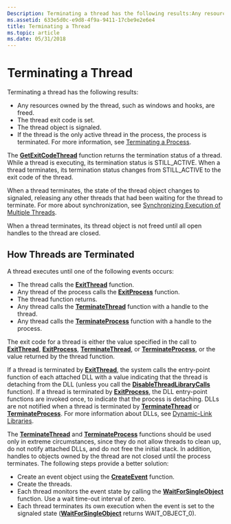 ```yaml
---
Description: Terminating a thread has the following results:Any resources owned by the thread, such as windows and hooks, are freed.The thread exit code is set.The thread object is signaled.If the thread is the only active thread in the process, the process is terminated. For more information, see Terminating a Process.
ms.assetid: 633e5d0c-e9d8-4f9a-9411-17cbe9e2e6e4
title: Terminating a Thread
ms.topic: article
ms.date: 05/31/2018
---
```


# Terminating a Thread

Terminating a thread has the following results:

-   Any resources owned by the thread, such as windows and hooks, are freed.
-   The thread exit code is set.
-   The thread object is signaled.
-   If the thread is the only active thread in the process, the process is terminated. For more information, see [Terminating a Process](terminating-a-process.md).

The [**GetExitCodeThread**](/windows/win32/api/processthreadsapi/nf-processthreadsapi-getexitcodethread) function returns the termination status of a thread. While a thread is executing, its termination status is STILL\_ACTIVE. When a thread terminates, its termination status changes from STILL\_ACTIVE to the exit code of the thread.

When a thread terminates, the state of the thread object changes to signaled, releasing any other threads that had been waiting for the thread to terminate. For more about synchronization, see [Synchronizing Execution of Multiple Threads](synchronizing-execution-of-multiple-threads.md).

When a thread terminates, its thread object is not freed until all open handles to the thread are closed.

## How Threads are Terminated

A thread executes until one of the following events occurs:

-   The thread calls the [**ExitThread**](/windows/win32/api/processthreadsapi/nf-processthreadsapi-exitthread) function.
-   Any thread of the process calls the [**ExitProcess**](/windows/win32/api/processthreadsapi/nf-processthreadsapi-exitprocess) function.
-   The thread function returns.
-   Any thread calls the [**TerminateThread**](/windows/win32/api/processthreadsapi/nf-processthreadsapi-terminatethread) function with a handle to the thread.
-   Any thread calls the [**TerminateProcess**](/windows/win32/api/processthreadsapi/nf-processthreadsapi-terminateprocess) function with a handle to the process.

The exit code for a thread is either the value specified in the call to [**ExitThread**](/windows/win32/api/processthreadsapi/nf-processthreadsapi-exitthread), [**ExitProcess**](/windows/win32/api/processthreadsapi/nf-processthreadsapi-exitprocess), [**TerminateThread**](/windows/win32/api/processthreadsapi/nf-processthreadsapi-terminatethread), or [**TerminateProcess**](/windows/win32/api/processthreadsapi/nf-processthreadsapi-terminateprocess), or the value returned by the thread function.

If a thread is terminated by [**ExitThread**](/windows/win32/api/processthreadsapi/nf-processthreadsapi-exitthread), the system calls the entry-point function of each attached DLL with a value indicating that the thread is detaching from the DLL (unless you call the [**DisableThreadLibraryCalls**](/windows/win32/api/libloaderapi/nf-libloaderapi-disablethreadlibrarycalls) function). If a thread is terminated by [**ExitProcess**](/windows/win32/api/processthreadsapi/nf-processthreadsapi-exitprocess), the DLL entry-point functions are invoked once, to indicate that the process is detaching. DLLs are not notified when a thread is terminated by [**TerminateThread**](/windows/win32/api/processthreadsapi/nf-processthreadsapi-terminatethread) or [**TerminateProcess**](/windows/win32/api/processthreadsapi/nf-processthreadsapi-terminateprocess). For more information about DLLs, see [Dynamic-Link Libraries](../dlls/dynamic-link-libraries.md).

The [**TerminateThread**](/windows/win32/api/processthreadsapi/nf-processthreadsapi-terminatethread) and [**TerminateProcess**](/windows/win32/api/processthreadsapi/nf-processthreadsapi-terminateprocess) functions should be used only in extreme circumstances, since they do not allow threads to clean up, do not notify attached DLLs, and do not free the initial stack. In addition, handles to objects owned by the thread are not closed until the process terminates. The following steps provide a better solution:

-   Create an event object using the [**CreateEvent**](/windows/win32/api/synchapi/nf-synchapi-createeventa) function.
-   Create the threads.
-   Each thread monitors the event state by calling the [**WaitForSingleObject**](/windows/win32/api/synchapi/nf-synchapi-waitforsingleobject) function. Use a wait time-out interval of zero.
-   Each thread terminates its own execution when the event is set to the signaled state ([**WaitForSingleObject**](/windows/win32/api/synchapi/nf-synchapi-waitforsingleobject) returns WAIT\_OBJECT\_0).

 

 